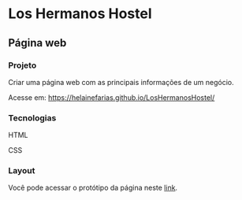 # Los Hermanos Hostel
## Página web


### Projeto


Criar uma página web com as principais informações de um negócio.

Acesse em: https://helainefarias.github.io/LosHermanosHostel/


### Tecnologias

HTML

CSS

### Layout

Você pode acessar o protótipo da página neste [link](https://www.devmedia.com.br/arquivos/projeto_guiado/front-end/primeira_pagina_web_pousada/layout-pagina-principal-estilizada.jpeg).


